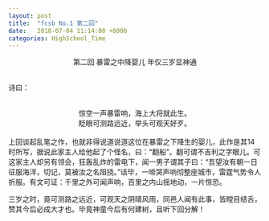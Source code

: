 ```yaml
---
layout: post
title:  "fcsb No.1 第二回"
date:   2010-07-04 11:14:00 +0000
categories: HighSchool_Time
---
```


<div align='center'>
第二回 暴雷之中降婴儿 年仅三岁显神通<!--excerpt--><br>
<br>
</div>

诗曰：

<div align='center'>
<br>
惊空一声暴雷响，海上大将就此生。<br>
眨眼可测路远近，举头可观天好歹。<br>
<br>
</div>
 上回谈起乱笔之作，也就非得说道说道这位在暴雷之下降生的婴儿，此作是其14时所写，据说此家主人给他起了个怪名，曰：“翻船”。翻可谓不吉利之字眼儿。可这家主人却另有领会，狂轰乱炸的雷电下，闻一男子谓其子曰：“吾望汝有朝一日征服海洋，切记，莫被汝之名阻挠。”话毕，一啼哭声响彻整座城市，雷霆气势令人折服。有文可证：千里之外可闻声响，百里之内山摇地动，一片惊恐。
 
三岁之时，竟可测路之远近，可观天之阴晴风雨，同邑人闻有此事，皆瞠目结舌，赞其今后必成大才也。毕竟神童今后有何建树，且听下回分解！